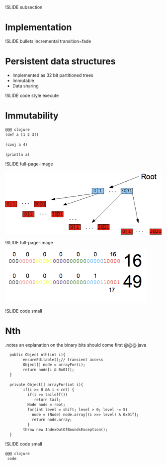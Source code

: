 !SLIDE subsection

# Implementation 

!SLIDE bullets incremental transition=fade

# Persistent data structures

* Implemented as 32 bit partitioned trees
* Immutable
* Data sharing 

!SLIDE code style execute
# Immutability 

    @@@ clojure
    (def a [1 2 3])
    
    (conj a 4)

    (println a)

!SLIDE full-page-image

![Persistent vector](persistentvector.png "persistent-vector")

!SLIDE full-page-image

![Persistent vector](bin-map.png "binary partitoining")

!SLIDE code small

# Nth 
.notes an explanation on the binary bits should come first
    @@@ java

      public Object nth(int i){
            ensureEditable();// transient access
            Object[] node = arrayFor(i);
            return node[i & 0x01f];
      } 

      private Object[] arrayFor(int i){
            if(i >= 0 && i < cnt) {
              if(i >= tailoff())
                 return tail;
              Node node = root;
              for(int level = shift; level > 0; level -= 5)
                node = (Node) node.array[(i >>> level) & 0x01f];
                return node.array;
              }
            throw new IndexOutOfBoundsException();
      } 

!SLIDE code small

    @@@ clojure
     code
